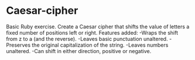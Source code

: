 # Caesar-cipher

Basic Ruby exercise. Create a Caesar cipher that shifts the value of letters a fixed number of positions left or right.
Features added:
-Wraps the shift from z to a (and the reverse).
-Leaves basic punctuation unaltered.
-Preserves the original capitalization of the string.
-Leaves numbers unaltered.
-Can shift in either direction, positive or negative.